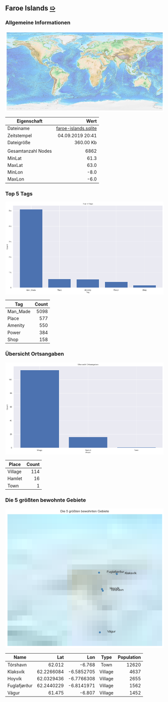 ## Faroe Islands [&#10159;](faroe-islands.sqlite)

### Allgemeine Informationen

![Overview](./Images/faroe-islands_overview.png)

|Eigenschaft|Wert|
|-|-:|
Dateiname|[faroe-islands.sqlite](faroe-islands.sqlite)|
Zeitstempel|04.09.2019 20:41|
Dateigr&ouml;&szlig;e|360.00 Kb|
|||
Gesamtanzahl Nodes|6862|
|MinLat|61.3|
|MaxLat|63.0|
|MinLon|-8.0|
|MaxLon|-6.0|

### Top 5 Tags

![Tags](./Images/faroe-islands_tags.png)

|Tag|Count|
|-|-:|
|Man_Made|5098|
|Place|577|
|Amenity|550|
|Power|384|
|Shop|158|

### &Uuml;bersicht Ortsangaben

![Places](./Images/faroe-islands_places.png)

|Place|Count|
|-|-:|
|Village|114|
|Hamlet|16|
|Town|1|

### Die 5 gr&ouml;&szlig;ten bewohnte Gebiete

![Places](./Images/faroe-islands_topplaces.png)

|Name|Lat|Lon|Type|Population|
|----|--:|--:|:--:|---------:|
|Tórshavn|62.012|-6.768|Town|12620|
|Klaksvík|62.2266084|-6.5852705|Village|4637|
|Hoyvík|62.0329436|-6.7766308|Village|2655|
|Fuglafjørður|62.2440229|-6.8141971|Village|1562|
|Vágur|61.475|-6.807|Village|1452|
